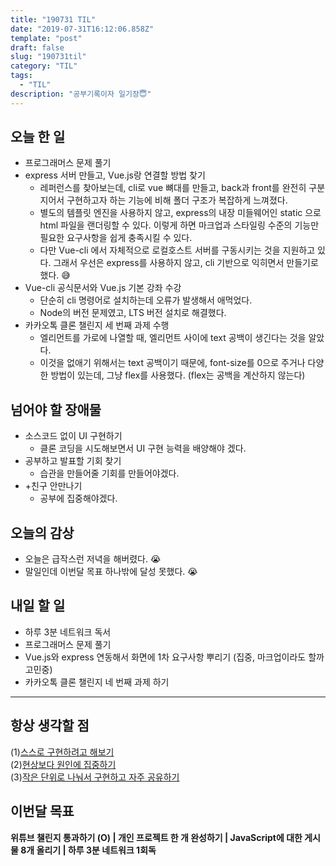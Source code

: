```yaml
---
title: "190731 TIL"
date: "2019-07-31T16:12:06.858Z"
template: "post"
draft: false
slug: "190731til"
category: "TIL"
tags:
  - "TIL"
description: "공부기록이자 일기장😇"
---
```


## 오늘 한 일

- 프로그래머스 문제 풀기
- express 서버 만들고, Vue.js랑 연결할 방법 찾기
  - 레퍼런스를 찾아보는데, cli로 vue 뼈대를 만들고, back과 front를 완전히 구분지어서 구현하고자 하는 기능에 비해 폴더 구조가 복잡하게 느껴졌다.
  - 별도의 템플릿 엔진을 사용하지 않고, express의 내장 미들웨어인 static 으로 html 파일을 랜더링할 수 있다. 이렇게 하면 마크업과 스타일링 수준의 기능만 필요한 요구사항을 쉽게 충족시킬 수 있다.
  - 다만 Vue-cli 에서 자체적으로 로컬호스트 서버를 구동시키는 것을 지원하고 있다. 그래서 우선은 express를 사용하지 않고, cli 기반으로 익히면서 만들기로 했다. 😅
- Vue-cli 공식문서와 Vue.js 기본 강좌 수강
  - 단순히 cli 명령어로 설치하는데 오류가 발생해서 애먹었다.
  - Node의 버전 문제였고, LTS 버전 설치로 해결했다.
- 카카오톡 클론 챌린지 세 번째 과제 수행
  - 엘리먼트를 가로에 나열할 때, 엘리먼트 사이에 text 공백이 생긴다는 것을 알았다.
  - 이것을 없애기 위해서는 text 공백이기 때문에, font-size를 0으로 주거나 다양한 방법이 있는데, 그냥 flex를 사용했다. (flex는 공백을 계산하지 않는다)

## 넘어야 할 장애물

- 소스코드 없이 UI 구현하기
  - 클론 코딩을 시도해보면서 UI 구현 능력을 배양해야 겠다.
- 공부하고 발표할 기회 찾기
  - 습관을 만들어줄 기회를 만들어야겠다.
- +친구 안만나기
  - 공부에 집중해야겠다.

## 오늘의 감상

- 오늘은 급작스런 저녁을 해버렸다. 😭
- 말일인데 이번달 목표 하나밖에 달성 못했다. 😭

## 내일 할 일

- 하루 3분 네트워크 독서
- 프로그래머스 문제 풀기
- Vue.js와 express 연동해서 화면에 1차 요구사항 뿌리기 (집중, 마크업이라도 할까 고민중)
- 카카오톡 클론 챌린지 네 번째 과제 하기

---



## 항상 생각할 점

(1)<u>스스로 구현하려고 해보기</u> <br>(2)<u>현상보다 원인에 집중하기</u> <br>(3)<u>작은 단위로 나눠서 구현하고 자주 공유하기</u>



## 이번달 목표

**위튜브 챌린지 통과하기 (O) | 개인 프로젝트 한 개 완성하기 | JavaScript에 대한 게시물 8개 올리기 | 하루 3분 네트워크 1회독**

